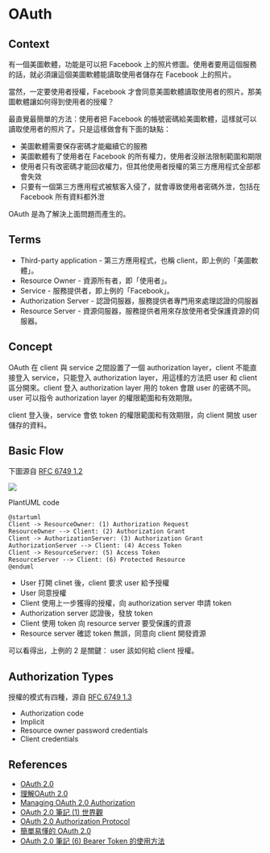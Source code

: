 # OAuth

## Context

有一個美圖軟體，功能是可以把 Facebook 上的照片修圖。使用者要用這個服務的話，就必須讓這個美圖軟體能讀取使用者儲存在 Facebook 上的照片。

當然，一定要使用者授權，Facebook 才會同意美圖軟體讀取使用者的照片。那美圖軟體讓如何得到使用者的授權？

最直覺最簡單的方法：使用者把 Facebook 的帳號密碼給美圖軟體，這樣就可以讀取使用者的照片了。只是這樣做會有下面的缺點：

* 美圖軟體需要保存密碼才能繼續它的服務
* 美圖軟體有了使用者在 Facebook 的所有權力，使用者沒辦法限制範圍和期限
* 使用者只有改密碼才能回收權力，但其他使用者授權的第三方應用程式全部都會失效
* 只要有一個第三方應用程式被駭客入侵了，就會導致使用者密碼外泄，包括在 Facebook 所有資料都外泄

OAuth 是為了解決上面問題而產生的。

## Terms

* Third-party application - 第三方應用程式，也稱 client，即上例的「美圖軟體」。
* Resource Owner - 資源所有者，即「使用者」。
* Service - 服務提供者，即上例的「Facebook」。
* Authorization Server - 認證伺服器，服務提供者專門用來處理認證的伺服器
* Resource Server - 資源伺服器，服務提供者用來存放使用者受保護資源的伺服器。

## Concept

OAuth 在 client 與 service 之間設置了一個 authorization layer，client 不能直接登入 service，只能登入 authorization layer，用這樣的方法把 user 和 client 區分開來。client  登入 authorization layer 用的 token 會跟 user 的密碼不同。user 可以指令 authorization layer 的權限範圍和有效期限。

client 登入後，service 會依 token 的權限範圍和有效期限，向 client 開放 user 儲存的資料。

## Basic Flow

下圖源自 [RFC 6749 1.2](https://tools.ietf.org/html/rfc6749#section-1.2)

![](http://plantuml.com/plantuml/png/Syx9JCqhKT2rKmXABSulBKfEzI_FIosoKj0mr5HmB2t9o2_Ah4eioSpF0oeeB4qjBk52KQYW2zJg33O4gCS8NOzxKM9U2PSpt18KsU3KeZAmLSROjM5HZ6gT2L1VSd9gSR52I7vsQXwIFJ0tmgqmHLEAgW3LM3DDXO2Y_9BKv9BK5BX90000)

PlantUML code

```uml
@startuml
Client -> ResourceOwner: (1) Authorization Request
ResourceOwner --> Client: (2) Authorization Grant
Client -> AuthorizationServer: (3) Authorization Grant
AuthorizationServer --> Client: (4) Access Token
Client -> ResourceServer: (5) Access Token
ResourceServer --> Client: (6) Protected Resource
@enduml
```

* User 打開 clinet 後，client 要求 user 給予授權
* User 同意授權
* Client 使用上一步獲得的授權，向 authorization server 申請 token
* Authorization server 認證後，發放 token
* Client 使用 token 向 resource server 要受保護的資源
* Resource server 確認 token 無誤，同意向 client 開發資源

可以看得出，上例的 2 是關鍵： user 該如何給 client 授權。

## Authorization Types

授權的模式有四種，源自 [RFC 6749 1.3](https://tools.ietf.org/html/rfc6749#section-1.3)

* Authorization code
* Implicit
* Resource owner password credentials
* Client credentials

## References

* [OAuth 2.0](https://oauth.net/2/)
* [理解OAuth 2.0](https://www.ruanyifeng.com/blog/2014/05/oauth_2_0.html)
* [Managing OAuth 2.0 Authorization](https://backstage.forgerock.com/#!/docs/openam/10.1.0/admin-guide/chap-oauth2)
* [OAuth 2.0 筆記 (1) 世界觀](https://blog.yorkxin.org/2013/09/30/oauth2-1-introduction.html)
* [OAuth 2.0 Authorization Protocol](https://malalanayake.wordpress.com/2013/01/17/oauth-2-0-authorization-protocol/)
* [簡單易懂的 OAuth 2.0](https://speakerdeck.com/chitsaou/jian-dan-yi-dong-de-oauth-2-dot-0)
* [OAuth 2.0 筆記 (6) Bearer Token 的使用方法](https://blog.yorkxin.org/2013/09/30/oauth2-6-bearer-token)

